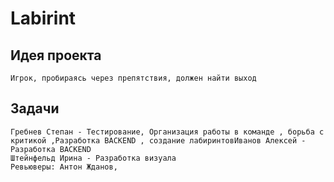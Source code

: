 # Labirint
## Идея проекта
    Игрок, пробираясь через препятствия, должен найти выход
## Задачи
    Гребнев Степан - Тестирование, Организация работы в команде , борьба с критикой ,Разработка BACKEND , создание лабиринтовИванов Алексей - Разработка BACKEND
    Штейнфельд Ирина - Разработка визуала
    Ревьюверы: Антон Жданов,
